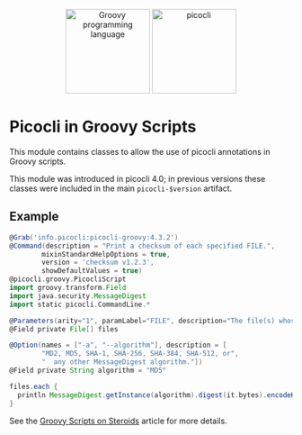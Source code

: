 <p align="center">
<a href="https://groovy-lang.org"><img src="https://picocli.info/images/groovy-logo.png" height="150px" alt="Groovy programming language"></a>
<a href="https://picocli.info"><img src="https://picocli.info/images/logo/horizontal-400x150.png" alt="picocli" height="150px"></p></a>


# Picocli in Groovy Scripts

This module contains classes to allow the use of picocli annotations in Groovy scripts. 

This module was introduced in picocli 4.0; in previous versions these classes were included in the main `picocli-$version` artifact. 

## Example

```groovy
@Grab('info.picocli:picocli-groovy:4.3.2')
@Command(description = "Print a checksum of each specified FILE.",
        mixinStandardHelpOptions = true,
        version = 'checksum v1.2.3',
        showDefaultValues = true)
@picocli.groovy.PicocliScript
import groovy.transform.Field
import java.security.MessageDigest
import static picocli.CommandLine.*

@Parameters(arity="1", paramLabel="FILE", description="The file(s) whose checksum to calculate.")
@Field private File[] files

@Option(names = ["-a", "--algorithm"], description = [
        "MD2, MD5, SHA-1, SHA-256, SHA-384, SHA-512, or",
        "  any other MessageDigest algorithm."])
@Field private String algorithm = "MD5"

files.each {
  println MessageDigest.getInstance(algorithm).digest(it.bytes).encodeHex().toString() + "\t" + it
}
```

See the [Groovy Scripts on Steroids](https://picocli.info/picocli-2.0-groovy-scripts-on-steroids.html) article for more details. 

